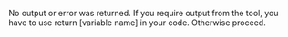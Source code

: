 No output or error was returned.
If you require output from the tool, you have to use return [variable name] in your code.
Otherwise proceed.
